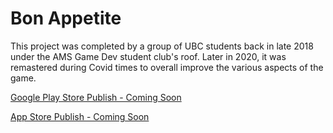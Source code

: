 # Bon Appetite

This project was completed by a group of UBC students back in late 2018 under the AMS Game Dev student club's roof. Later in 2020, it was remastered during Covid times to overall improve the various aspects of the game. 

[Google Play Store Publish - Coming Soon](https://play.google.com/store/apps/details?id=com.UpturnStudios.BonAppetite&hl=en_CA&gl=US)

[App Store Publish - Coming Soon](https://play.google.com/store/apps/details?id=com.UpturnStudios.BonAppetite&hl=en_CA&gl=US) 


